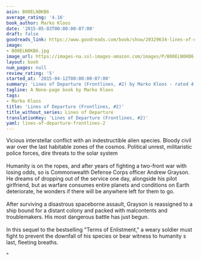 ```yaml
---
asin: B00ELN0KB6
average_rating: '4.16'
book_author: Marko Kloos
date: '2015-05-03T00:00:00-07:00'
draft: false
goodreads_link: https://www.goodreads.com/book/show/20329634-lines-of-departure
image:
- B00ELN0KB6.jpg
image_url: https://images-na.ssl-images-amazon.com/images/P/B00ELN0KB6.01._SCLZZZZZZZ.jpg
layout: book
num_pages: null
review_rating: '5'
started_at: '2015-04-12T00:00:00-07:00'
summary: 'Lines of Departure (Frontlines, #2) by Marko Kloos - rated 4.16/5 on Goodreads'
tagline: A None-page book by Marko Kloos
tags:
- Marko Kloos
title: 'Lines of Departure (Frontlines, #2)'
title_without_series: Lines of Departure
translationKey: 'Lines of Departure (Frontlines, #2)'
yaml: lines-of-departure-frontlines-2
---
```


Vicious interstellar conflict with an indestructible alien species. Bloody civil war over the last habitable zones of the cosmos. Political unrest, militaristic police forces, dire threats to the solar system<br /><br />Humanity is on the ropes, and after years of fighting a two-front war with losing odds, so is Commonwealth Defense Corps officer Andrew Grayson. He dreams of dropping out of the service one day, alongside his pilot girlfriend, but as warfare consumes entire planets and conditions on Earth deteriorate, he wonders if there will be anywhere left for them to go.<br /><br />After surviving a disastrous spaceborne assault, Grayson is reassigned to a ship bound for a distant colony and packed with malcontents and troublemakers. His most dangerous battle has just begun.<br /><br />In this sequel to the bestselling "Terms of Enlistment," a weary soldier must fight to prevent the downfall of his species or bear witness to humanity s last, fleeting breaths.<br /><br />"